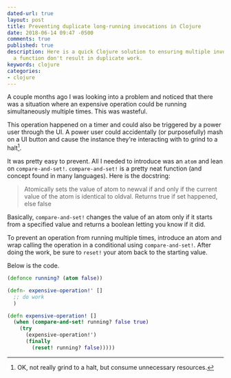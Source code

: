 ```yaml
---
dated-url: true
layout: post
title: Preventing duplicate long-running invocations in Clojure
date: 2018-06-14 09:47 -0500
comments: true
published: true
description: Here is a quick Clojure solution to ensuring multiple invocations of
  a function don't result in duplicate work.
keywords: clojure
categories:
- clojure
---
```


A couple months ago I was looking into a problem and noticed that
there was a situation where an expensive operation could be running
simultaneously multiple times. This was wasteful.

This operation happened on a timer and could also be triggered by a power
user through the UI. A power user could accidentally (or purposefully)
mash on a UI button and cause the instance they're interacting with
to grind to a halt[^1].

[^1]: OK, not really grind to a halt, but consume unnecessary resources.

It was pretty easy to prevent. All I needed to introduce was an
`atom` and lean on `compare-and-set!`. `compare-and-set!` is a pretty
neat function (and concept found in many languages). Here is the docstring:

> Atomically sets the value of atom to newval if and only if the
> current value of the atom is identical to oldval. Returns true if
> set happened, else false

Basically, `compare-and-set!` changes the value of an atom only if it
starts from a specified value and returns a boolean letting you know
if it did. 

To prevent an operation from running multiple times, introduce an atom
and wrap calling the operation in a conditional using
`compare-and-set!`.  After doing the work, be sure to `reset!` your
atom back to the starting value.

Below is the code.

```clojure
(defonce running? (atom false))

(defn- expensive-operation!' []
  ;; do work
  )

(defn expensive-operation! []
  (when (compare-and-set! running? false true)
    (try
      (expensive-operation!')
      (finally
        (reset! running? false)))))
```